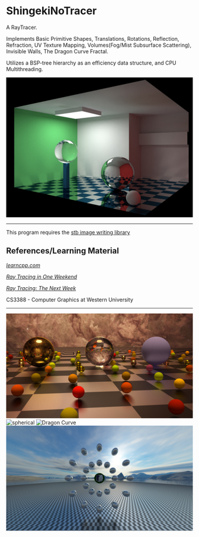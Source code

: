 # ShingekiNoTracer
A RayTracer. 

Implements Basic Primitive Shapes, Translations, Rotations, Reflection, Refraction, UV Texture Mapping, Volumes(Fog/Mist Subsurface Scattering), Invisible Walls, The Dragon Curve Fractal.

Utilizes a BSP-tree hierarchy as an efficiency data structure, and CPU Multithreading. 

![blue](Renders/BlueChecker4000Samples_Denoised.jpg)

---

This program requires the [stb image writing library](https://github.com/nothings/stb)

## References/Learning Material

[_learncpp.com_](https://www.learncpp.com/)

[_Ray Tracing in One Weekend_](https://raytracing.github.io/books/RayTracingInOneWeekend.html)

[_Ray Tracing: The Next Week_](https://raytracing.github.io/books/RayTracingTheNextWeek.html)

CS3388 - Computer Graphics at Western University

---

![space](Renders/SpaceSphereNonMove.png)
![spherical](Renders/SpaceSpheresMove.gif)
![Dragon Curve](Renders/DragonCurve.png)
![rumbling](Renders/Sasageyo.png)
